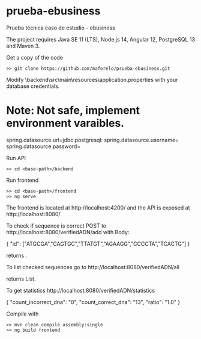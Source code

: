 # prueba-ebusiness
Prueba técnica caso de estudio - ebusiness

The project requires Java SE 11 (LTS), Node.js 14, Angular 12, PostgreSQL 13 and Maven 3.


Get a copy of the code

    >> git clone https://github.com/maferelo/prueba-ebusiness.git


Modify <base-path>\backend\src\main\resources\application.properties with your database credentials.

# Note: Not safe, implement environment varaibles.
spring.datasource.url=jdbc:postgresql:<db-info> 
spring.datasource.username=<db-username>
spring.datasource.password=<db-password>


Run API

    >> cd <base-path>/backend


Run frontend

    >> cd <base-path>/frontend
    >> ng serve


The frontend is located at http://localhost:4200/ and the API is exposed at http://localhost:8080/

To check if sequence is correct POST to http://localhost:8080/verifiedADN/add with Body:

{
    "id": ["ATGCGA","CAGTGC","TTATGT","AGAAGG","CCCCTA","TCACTG"]
}

returns <Boolean>.

To list checked sequences go to http://localhost:8080/verifiedADN/all

returns List<verifiedADN>.

To get statistics http://localhost:8080/verifiedADN/statistics

{
    "count_incorrect_dna": "0",
    "count_correct_dna": "13",
    "ratio": "1.0"
} 


Compile with

    >> mvn clean compile assembly:single
    >> ng build frontend